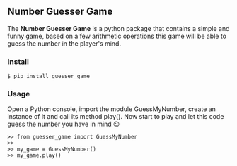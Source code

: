 ## Number Guesser Game

The **Number Guesser Game** is a python package that contains a simple and funny game, based on a few arithmetic operations this game will be able to guess the number in the player's mind.


###  Install

```
$ pip install guesser_game  
```

### Usage

Open a Python console, import the module GuessMyNumber, create an instance of it and call its method play(). Now start to play and let this code guess the number you have in mind 😉

```
>> from guesser_game import GuessMyNumber
>>
>> my_game = GuessMyNumber()
>> my_game.play()
```